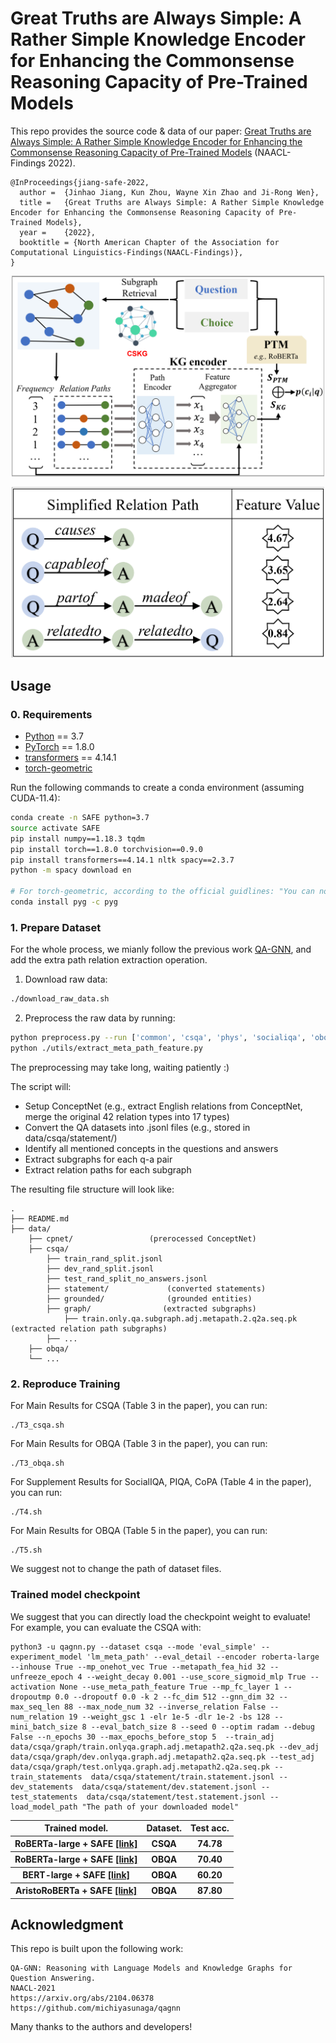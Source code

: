 # Great Truths are Always Simple: A Rather Simple Knowledge Encoder for Enhancing the Commonsense Reasoning Capacity of Pre-Trained Models

This repo provides the source code & data of our paper: [Great Truths are Always Simple: A Rather Simple Knowledge Encoder for Enhancing the Commonsense Reasoning Capacity of Pre-Trained Models](https://arxiv.org/abs/2205.01841) (NAACL-Findings 2022).

```
@InProceedings{jiang-safe-2022,
  author =  {Jinhao Jiang, Kun Zhou, Wayne Xin Zhao and Ji-Rong Wen},
  title =   {Great Truths are Always Simple: A Rather Simple Knowledge Encoder for Enhancing the Commonsense Reasoning Capacity of Pre-Trained Models},
  year =    {2022},  
  booktitle = {North American Chapter of the Association for Computational Linguistics-Findings(NAACL-Findings)},  
}
```


<p align="center">
  <img src="./figs/overview.png" width="500" title="Overview of SAFE" alt="">
</p>
<p align="center">
  <img src="./figs/relation_feature_value_table.png" width="500" title="Values of path relation" alt="">
</p>


## Usage
### 0. Requirements

- [Python](<https://www.python.org/>) == 3.7
- [PyTorch](<https://pytorch.org/get-started/locally/>) == 1.8.0
- [transformers](<https://github.com/huggingface/transformers/tree/v2.0.0>) == 4.14.1
- [torch-geometric](https://pytorch-geometric.readthedocs.io/)

Run the following commands to create a conda environment (assuming CUDA-11.4):
```bash
conda create -n SAFE python=3.7
source activate SAFE
pip install numpy==1.18.3 tqdm
pip install torch==1.8.0 torchvision==0.9.0
pip install transformers==4.14.1 nltk spacy==2.3.7
python -m spacy download en

# For torch-geometric, according to the official guidlines: "You can now install PyG via Anaconda for all major OS/PyTorch/CUDA combinations 🤗 Given that you have PyTorch >= 1.8.0 installed, simply run"
conda install pyg -c pyg
```


### 1. Prepare Dataset
<!-- We strongly suggest that download the processed datasets from [Google Drive] and then diretly use them. -->
For the whole process, we mianly follow the previous work [QA-GNN](https://github.com/michiyasunaga/qagnn), and add the extra path relation extraction operation.
1. Download raw data:
```bash
./download_raw_data.sh
```
2. Preprocess the raw data by running:
```bash
python preprocess.py --run ['common', 'csqa', 'phys', 'socialiqa', 'obqa', 'obqa-fact', 'copa', 'make_word_vocab'] -p <num_processes>
python ./utils/extract_meta_path_feature.py
```
The preprocessing may take long, waiting patiently :) 

The script will:
- Setup ConceptNet (e.g., extract English relations from ConceptNet, merge the original 42 relation types into 17 types)
- Convert the QA datasets into .jsonl files (e.g., stored in data/csqa/statement/)
- Identify all mentioned concepts in the questions and answers
- Extract subgraphs for each q-a pair
- Extract relation paths for each subgraph

The resulting file structure will look like:
```
.
├── README.md
├── data/
    ├── cpnet/                 (prerocessed ConceptNet)
    ├── csqa/
        ├── train_rand_split.jsonl
        ├── dev_rand_split.jsonl
        ├── test_rand_split_no_answers.jsonl
        ├── statement/             (converted statements)
        ├── grounded/              (grounded entities)
        ├── graph/                (extracted subgraphs)
            ├── train.only.qa.subgraph.adj.metapath.2.q2a.seq.pk (extracted relation path subgraphs)
        ├── ...
    ├── obqa/
    └── ...
```
### 2. Reproduce Training
For Main Results for CSQA (Table 3 in the paper), you can run:
```
./T3_csqa.sh
```
For Main Results for OBQA (Table 3 in the paper), you can run:
```
./T3_obqa.sh
```
For Supplement Results for SocialIQA, PIQA, CoPA (Table 4 in the paper), you can run:
```
./T4.sh
```
For Main Results for OBQA (Table 5 in the paper), you can run:
```
./T5.sh
```
We suggest not to change the path of dataset files. 

### Trained model checkpoint
We suggest that you can directly load the checkpoint weight to evaluate! 
For example, you can evaluate the CSQA with:
```
python3 -u qagnn.py --dataset csqa --mode 'eval_simple' --experiment_model 'lm_meta_path' --eval_detail --encoder roberta-large --inhouse True --mp_onehot_vec True --metapath_fea_hid 32 --unfreeze_epoch 4 --weight_decay 0.001 --use_score_sigmoid_mlp True --activation None --use_meta_path_feature True --mp_fc_layer 1 --dropoutmp 0.0 --dropoutf 0.0 -k 2 --fc_dim 512 --gnn_dim 32 --max_seq_len 88 --max_node_num 32 --inverse_relation False --num_relation 19 --weight_gsc 1 -elr 1e-5 -dlr 1e-2 -bs 128 --mini_batch_size 8 --eval_batch_size 8 --seed 0 --optim radam --debug False --n_epochs 30 --max_epochs_before_stop 5  --train_adj data/csqa/graph/train.onlyqa.graph.adj.metapath2.q2a.seq.pk --dev_adj  data/csqa/graph/dev.onlyqa.graph.adj.metapath2.q2a.seq.pk --test_adj data/csqa/graph/test.onlyqa.graph.adj.metapath2.q2a.seq.pk --train_statements  data/csqa/statement/train.statement.jsonl --dev_statements  data/csqa/statement/dev.statement.jsonl --test_statements  data/csqa/statement/test.statement.jsonl --load_model_path "The path of your downloaded model" 
```
<table>
  <tr>
    <th>Trained model.</th>
    <th>Dataset.</th>
    <th>Test acc.</th>
  </tr>
  <tr>
    <th>RoBERTa-large + SAFE <a href="xxx">[link]</a></th>
    <th>CSQA</th>
    <th>74.78</th>
  </tr>
  <tr>
    <th>RoBERTa-large + SAFE <a href="xxx">[link]</a></th>
    <th>OBQA</th>
    <th>70.40</th>
  </tr>
  <tr>
    <th>BERT-large + SAFE <a href="xxx">[link]</a></th>
    <th>OBQA</th>
    <th>60.20</th>
  </tr>
  <tr>
    <th>AristoRoBERTa + SAFE <a href="xxx">[link]</a></th>
    <th>OBQA</th>
    <th>87.80</th>
  </tr>
</table>

## Acknowledgment
This repo is built upon the following work:
```
QA-GNN: Reasoning with Language Models and Knowledge Graphs for Question Answering.
NAACL-2021
https://arxiv.org/abs/2104.06378
https://github.com/michiyasunaga/qagnn
```
Many thanks to the authors and developers!
